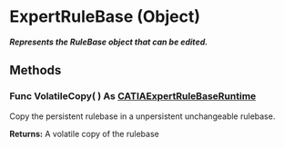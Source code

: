 # ExpertRuleBase (Object)

**_Represents the RuleBase object that can be edited._**

## Methods

### Func **VolatileCopy**( ) As [CATIAExpertRuleBaseRuntime](../GenKnowledgeInterfaces/interface_ExpertRuleBaseRuntime_93263.md)

Copy the persistent rulebase in a unpersistent unchangeable rulebase.

**Returns:**      A volatile copy of the rulebase